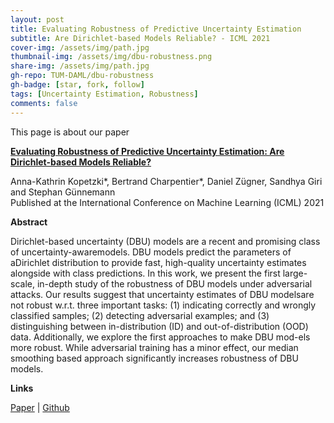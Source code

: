 ```yaml
---
layout: post
title: Evaluating Robustness of Predictive Uncertainty Estimation
subtitle: Are Dirichlet-based Models Reliable? - ICML 2021
cover-img: /assets/img/path.jpg
thumbnail-img: /assets/img/dbu-robustness.png
share-img: /assets/img/path.jpg
gh-repo: TUM-DAML/dbu-robustness
gh-badge: [star, fork, follow]
tags: [Uncertainty Estimation, Robustness]
comments: false
---
```


This page is about our paper

[**Evaluating Robustness of Predictive Uncertainty Estimation: Are Dirichlet-based Models Reliable?**](https://arxiv.org/pdf/2010.14986.pdf)

Anna-Kathrin Kopetzki*, Bertrand Charpentier*, Daniel Zügner, Sandhya Giri and Stephan Günnemann  
Published at the International Conference on Machine Learning (ICML) 2021

**Abstract**

Dirichlet-based uncertainty (DBU) models are a recent and promising class of uncertainty-awaremodels. DBU models predict the parameters of aDirichlet distribution to provide fast, high-quality uncertainty estimates alongside with class predictions. In this work, we present the first large-scale, in-depth study of the robustness of DBU models under adversarial attacks. Our results suggest that uncertainty estimates of DBU modelsare not robust w.r.t. three important tasks: (1) indicating correctly and wrongly classified samples; (2) detecting adversarial examples; and (3) distinguishing between in-distribution (ID) and out-of-distribution (OOD) data. Additionally, we explore the first approaches to make DBU mod-els more robust. While adversarial training has a minor effect, our median smoothing based approach significantly increases robustness of DBU models.

**Links**

[Paper](https://arxiv.org/pdf/2010.14986.pdf) | [Github](https://github.com/TUM-DAML/dbu-robustness)
